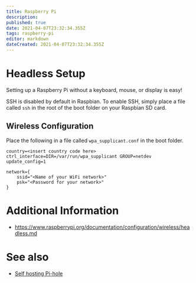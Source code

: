 ```yaml
---
title: Raspberry Pi
description: 
published: true
date: 2021-04-07T23:32:34.355Z
tags: raspberry-pi
editor: markdown
dateCreated: 2021-04-07T23:32:34.355Z
---
```


# Headless Setup

Setting up a Raspberry Pi without a keyboard, mouse, or display is easy!

SSH is disabled by default in Raspbian. To enable SSH, simply place a file called `ssh` in the root of the boot folder on your Raspbian SD card.

## Wireless Configuration

Place the following in a file called `wpa_supplicant.conf` in the boot folder.

```
country=<insert country code here>
ctrl_interface=DIR=/var/run/wpa_supplicant GROUP=netdev
update_config=1

network={
    ssid="<Name of your WiFi network>"
    psk="<Password for your network>"
}
```

# Additional Information

* https://www.raspberrypi.org/documentation/configuration/wireless/headless.md

# See also

* [Self hosting Pi-hole](/Self_Hosting/Pi-hole)